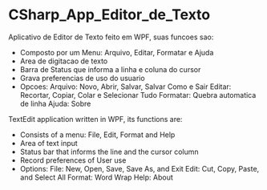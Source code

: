 # CSharp_App_Editor_de_Texto
Aplicativo de Editor de Texto feito em WPF, suas funcoes
sao:

- Composto por um Menu: Arquivo, Editar, Formatar e Ajuda
- Area de digitacao de texto
- Barra de Status que informa a linha e coluna do cursor
- Grava preferencias de uso do usuario
- Opcoes:
Arquivo: Novo, Abrir, Salvar, Salvar Como e Sair
Editar: Recortar, Copiar, Colar e Selecionar Tudo
Formatar: Quebra automatica de linha
Ajuda: Sobre

TextEdit application written in WPF, its functions are:

- Consists of a menu: File, Edit, Format and Help
- Area of text input
- Status bar that informs the line and the cursor column
- Record preferences of User use
- Options:
File: New, Open, Save, Save As, and Exit
Edit: Cut, Copy, Paste, and Select All
Format: Word Wrap
Help: About
